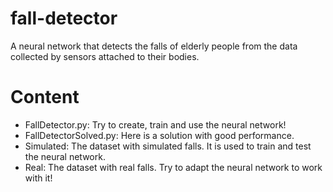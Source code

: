 # fall-detector
A neural network that detects the falls of elderly people from the data collected by sensors attached to their bodies.

# Content
- FallDetector.py: Try to create, train and use the neural network!
- FallDetectorSolved.py: Here is a solution with good performance.
- Simulated: The dataset with simulated falls. It is used to train and test the neural network.
- Real: The dataset with real falls. Try to adapt the neural network to work with it!


